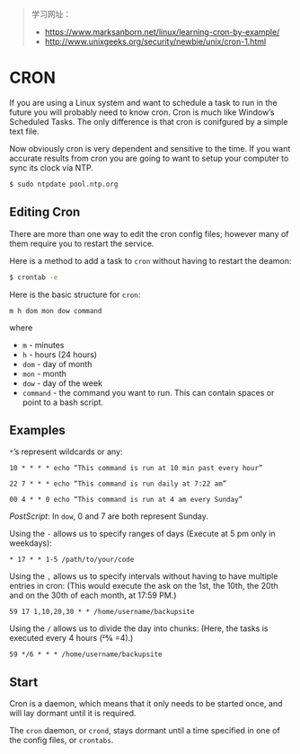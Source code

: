 > 学习网址：
>
> - https://www.marksanborn.net/linux/learning-cron-by-example/
> - http://www.unixgeeks.org/security/newbie/unix/cron-1.html

# CRON

If you are using a Linux system and want to schedule a task to run in the future you will probably need to know cron. Cron is much like Window’s Scheduled Tasks. The only difference is that cron is conifgured by a simple text file. 

Now obviously cron is very dependent and sensitive to the time. If you want accurate results from cron you are going to want to setup your computer to sync its clock via NTP. 

```bash
$ sudo ntpdate pool.ntp.org
```

## Editing Cron

There are more than one way to edit the cron config files; however many of them require you to restart the service.

Here is a method to add a task to `cron` without having to restart  the deamon:

```bash
$ crontab -e
```

Here is the basic structure for `cron`:

```cron
m h dom mon dow command
```

where

- `m` - minutes
- `h` - hours (24 hours)
- `dom` - day of month
- `mon` - month
- `dow` - day of the  week
- `command` - the command you want to run. This can contain spaces or point to a bash script.

## Examples

`*`’s represent wildcards or any:

```cron
10 * * * * echo “This command is run at 10 min past every hour”

22 7 * * * echo “This command is run daily at 7:22 am”

00 4 * * 0 echo “This command is run at 4 am every Sunday”
```

*PostScript*: In `dow`, 0 and 7 are both represent Sunday.



Using the `-` allows us to specify ranges of days (Execute at 5 pm only in weekdays):

```cron
* 17 * * 1-5 /path/to/your/code
```



Using the `,` allows us to specify intervals without having to have multiple entries in cron: (This would execute the ask on the 1st, the 10th, the 20th and on the 30th of each month, at 17:59 PM.)

```cron
59 17 1,10,20,30 * * /home/username/backupsite
```



Using the `/` allows us to divide the day into chunks: (Here, the tasks is executed every 4 hours (24⁄6 =4).)

```cron
59 */6 * * * /home/username/backupsite
```



## Start

Cron is a daemon, which means that it only needs to be started once, and will  lay dormant until it is required. 

The `cron` daemon, or `crond`, stays dormant  until a time specified in one of the config files, or `crontabs`.